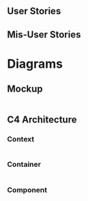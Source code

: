 ## User Stories
<!-- As a **user/role**, I want to **goal** so I can **rationale** -->
## Mis-User Stories
<!-- In addition to the user stories identify the ways in which users might be able to mis-use your app. Mis-user stories are just like user stories except the user, goal, and rationale are malicious. -->

# Diagrams
## Mockup
![]()
## C4 Architecture
### Context
![]()
### Container
![]()
### Component
![]()